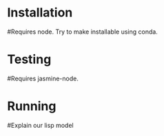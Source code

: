 Installation
============
#Requires node. Try to make installable using conda.


Testing
=======
#Requires jasmine-node.

Running
=======
#Explain our lisp model
